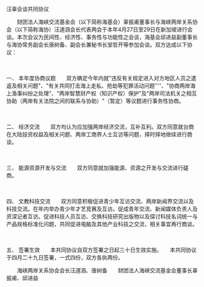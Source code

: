 



汪辜会谈共同协议



 

　　财团法人海峡交流基金会（以下简称海基会）辜振甫董事长与海峡两岸关系协会（以下简称海协）汪道涵会长代表两会于本年4月27日至29日在新加坡进行会谈。本次会议为民间性、经济性、事务性与功能性之会谈，海基会邱进益副董事长与海协常务副会长唐树备、副会长兼秘书长邹哲开等参加会谈。双方达成以下协议： 

　　

一、
本年度协商议题　　双方确定今年内就"违反有关规定进入对方地区人员之遣返及相关问题"、"有关共同打击海上走私、抢劫等犯罪活动问题''''、"协商两岸海上渔事纠纷之处理"、"两岸智慧财产权（知识产权）保护"及"两岸司法机关之相互协助（两岸有关法院之间的联系与协助）"（暂定）等议题进行事务性协商。 

　　

二、
经济交流　　双方均认为应加强两岸经济交流，互补互利。双方同意就台商在大陆投资权益及相关问题、两岸工商界人士互访等问题，择时择地继续进行商谈。 

　　

三、
能源资源开发与交流　　双方同意就加强能源、资源之开发与交流进行磋商。 

　　

四、
文教科技交流　　双方同意积极促进青少年互访交流、两岸新闻界交流以及科技交流。在年内举办青少年才艺竞赛及互访。促成青年交流、新闻媒体负责人及资深记者互访。促进科技人员互访、交换科技研究出版物以及探讨科技名词统一与产品规格标准化问题，共同促进电脑及其他产业科技之交流，相关事宜再行商谈。 

　　

五、
签署生效　　本共同协议自双方签署之日起三十日生效实施。　　本共同协议于四月二十九日签署，一式四份，双方各执两份。　　

　　海峡两岸关系协会会长汪道涵、唐树备　　财团法人海峡交流基金会董事长辜振甫、邱进益